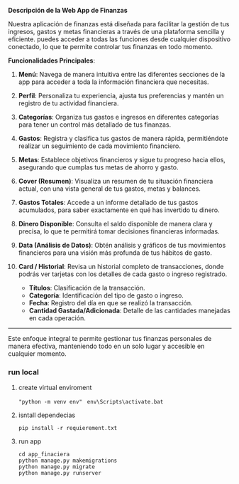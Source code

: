 **Descripción de la Web App de Finanzas**

Nuestra aplicación de finanzas está diseñada para facilitar la gestión de tus ingresos, gastos y metas financieras a través de una plataforma sencilla y eficiente. puedes acceder a todas las funciones desde cualquier dispositivo conectado, lo que te permite controlar tus finanzas en todo momento. 

**Funcionalidades Principales**:

1. **Menú**: Navega de manera intuitiva entre las diferentes secciones de la app para acceder a toda la información financiera que necesitas.

2. **Perfil**: Personaliza tu experiencia, ajusta tus preferencias y mantén un registro de tu actividad financiera.

3. **Categorías**: Organiza tus gastos e ingresos en diferentes categorías para tener un control más detallado de tus finanzas.

4. **Gastos**: Registra y clasifica tus gastos de manera rápida, permitiéndote realizar un seguimiento de cada movimiento financiero.

5. **Metas**: Establece objetivos financieros y sigue tu progreso hacia ellos, asegurando que cumplas tus metas de ahorro y gasto.

6. **Cover (Resumen)**: Visualiza un resumen de tu situación financiera actual, con una vista general de tus gastos, metas y balances.

7. **Gastos Totales**: Accede a un informe detallado de tus gastos acumulados, para saber exactamente en qué has invertido tu dinero.

8. **Dinero Disponible**: Consulta el saldo disponible de manera clara y precisa, lo que te permitirá tomar decisiones financieras informadas.

9. **Data (Análisis de Datos)**: Obtén análisis y gráficos de tus movimientos financieros para una visión más profunda de tus hábitos de gasto.

10. **Card / Historial**: Revisa un historial completo de transacciones, donde podrás ver tarjetas con los detalles de cada gasto o ingreso registrado.

    - **Títulos**: Clasificación de la transacción.
    - **Categoría**: Identificación del tipo de gasto o ingreso.
    - **Fecha**: Registro del día en que se realizó la transacción.
    - **Cantidad Gastada/Adicionada**: Detalle de las cantidades manejadas en cada operación.

---

Este enfoque integral te permite gestionar tus finanzas personales de manera efectiva, manteniendo todo en un solo lugar y accesible en cualquier momento.


### run local

1. create virtual enviroment

    ```"python -m venv env" ```
    ```env\Scripts\activate.bat```


2. isntall dependecias

    ```pip install -r requierement.txt ```

3. run app
    ```
    cd app_finaciera 
    python manage.py makemigrations
    python manage.py migrate
    python manage.py runserver